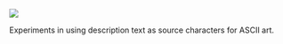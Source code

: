 ![](https://db-feed.s3.amazonaws.com/legacy/Screen_Shot_2019_07_13_at_10_42_40_AM-1563029047989.png)

Experiments in using description text as source characters for ASCII art.
